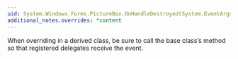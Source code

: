 ```yaml
---
uid: System.Windows.Forms.PictureBox.OnHandleDestroyed(System.EventArgs)
additional_notes.overrides: *content
---
```


<p>When overriding <xref href="System.Windows.Forms.PictureBox.OnHandleDestroyed(System.EventArgs)"></xref> in a derived class, be sure to call the base class’s <xref href="System.Windows.Forms.PictureBox.OnHandleDestroyed(System.EventArgs)"></xref> method so that registered delegates receive the event.</p>


